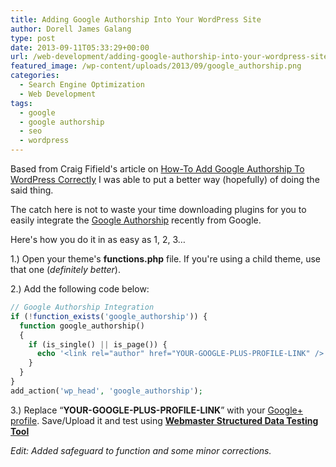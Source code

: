 ```yaml
---
title: Adding Google Authorship Into Your WordPress Site
author: Dorell James Galang
type: post
date: 2013-09-11T05:33:29+00:00
url: /web-development/adding-google-authorship-into-your-wordpress-site/
featured_image: /wp-content/uploads/2013/09/google_authorship.png
categories:
  - Search Engine Optimization
  - Web Development
tags:
  - google
  - google authorship
  - seo
  - wordpress
---
```


Based from Craig Fifield's article on <a href="http://www.craigfifield.com/google-authorship-wordpress.htm" target="_blank" rel="nofollow">How-To Add Google Authorship To WordPress Correctly</a> I was able to put a better way (hopefully) of doing the said thing.

The catch here is not to waste your time downloading plugins for you to easily integrate the <a href="http://www.google.com/insidesearch/features/authorship/" target="_blank">Google Authorship</a> recently from Google.

Here's how you do it in as easy as 1, 2, 3&#8230;

1.) Open your theme's **functions.php** file. If you're using a child theme, use that one (_definitely better_).

2.) Add the following code below:

```php
// Google Authorship Integration
if (!function_exists('google_authorship')) {
  function google_authorship()
  {
    if (is_single() || is_page()) {
      echo '<link rel="author" href="YOUR-GOOGLE-PLUS-PROFILE-LINK" />';
    }
  }
}
add_action('wp_head', 'google_authorship');
```

3.) Replace &#8220;**YOUR-GOOGLE-PLUS-PROFILE-LINK**&#8221; with your <a href="https://plus.google.com/me" target="_blank">Google+ profile</a>. Save/Upload it and test using <a href="http://www.google.com/webmasters/tools/richsnippets" target="_blank"><strong>Webmaster Structured Data Testing Tool</strong></a>

_Edit: Added safeguard to function and some minor corrections._
